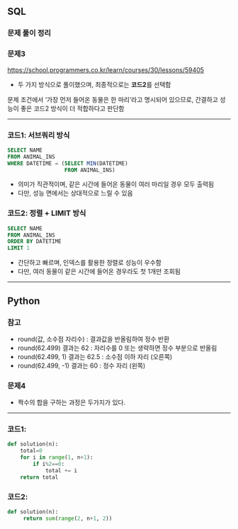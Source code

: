 ## SQL

### 문제 풀이 정리

### 문제3
https://school.programmers.co.kr/learn/courses/30/lessons/59405

- 두 가지 방식으로 풀이했으며, 최종적으로는 **코드2**를 선택함

문제 조건에서 ‘가장 먼저 들어온 동물은 한 마리’라고 명시되어 있으므로, 간결하고 성능이 좋은 코드2 방식이 더 적합하다고 판단함

---

### 코드1: 서브쿼리 방식
```sql
SELECT NAME
FROM ANIMAL_INS
WHERE DATETIME = (SELECT MIN(DATETIME)
                  FROM ANIMAL_INS)
```
- 의미가 직관적이며, 같은 시간에 들어온 동물이 여러 마리일 경우 모두 출력됨
- 다만, 성능 면에서는 상대적으로 느릴 수 있음

### 코드2: 정렬 + LIMIT 방식
```sql
SELECT NAME
FROM ANIMAL_INS
ORDER BY DATETIME
LIMIT 1
```
- 간단하고 빠르며, 인덱스를 활용한 정렬로 성능이 우수함
- 다만, 여러 동물이 같은 시간에 들어온 경우라도 첫 1개만 조회됨
---

## Python

### 참고
- round(값, 소수점 자리수) : 결과값을 반올림하여 정수 반환
- round(62.499) 결과는 62 : 자리수를 0 또는 생략하면 정수 부분으로 반올림
- round(62.499, 1) 결과는 62.5 : 소수점 이하 자리 (오른쪽)
- round(62.499, -1) 결과는 60 : 정수 자리 (왼쪽)

### 문제4
- 짝수의 합을 구하는 과정은 두가지가 있다.
---
### 코드1:
```python
def solution(n):
    total=0
    for i in range(1, n+1):
        if i%2==0:
            total += i
    return total
```

### 코드2:
```python
def solution(n):
     return sum(range(2, n+1, 2))
```
